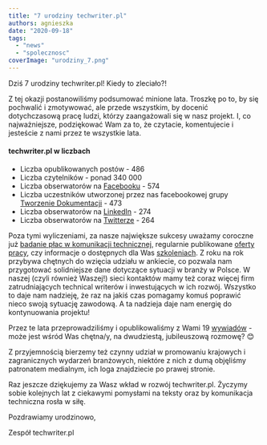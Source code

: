 ```yaml
---
title: "7 urodziny techwriter.pl"
authors: agnieszka
date: "2020-09-18"
tags:
  - "news"
  - "spolecznosc"
coverImage: "urodziny_7.png"
---
```


Dziś 7 urodziny techwriter.pl! Kiedy to zleciało?!

<!--truncate-->

Z tej okazji postanowiliśmy podsumować minione lata. Troszkę po to, by się
pochwalić i zmotywować, ale przede wszystkim, by docenić dotychczasową pracę
ludzi, którzy zaangażowali się w nasz projekt. I, co najważniejsze, podziękować
Wam za to, że czytacie, komentujecie i jesteście z nami przez te wszystkie lata.

#### techwriter.pl w liczbach

- Liczba opublikowanych postów - 486
- Liczba czytelników - ponad 340 000
- Liczba obserwatorów na [Facebooku](https://www.facebook.com/techwriterpl) -
  574
- Liczba uczestników utworzonej przez nas facebookowej grupy
  [Tworzenie Dokumentacji](https://www.facebook.com/groups/tworzeniedokumentacji) -
  473
- Liczba obserwatorów na
  [LinkedIn](https://www.linkedin.com/company/techwriter-pl) - 274
- Liczba obserwatorów na [Twitterze](https://twitter.com/techwriterpl) - 264

Poza tymi wyliczeniami, za nasze największe sukcesy uważamy coroczne już
[badanie płac w komunikacji technicznej](http://techwriter.pl/wyniki-badania-plac-w-komunikacji-technicznej-2020/),
regularnie publikowane
[oferty pracy](http://techwriter.pl/category/news/oferty-pracy/), czy informacje
o dostępnych dla Was [szkoleniach](http://techwriter.pl/szkolenia/). Z roku na
rok przybywa chętnych do wzięcia udziału w ankiecie, co pozwala nam przygotować
solidniejsze dane dotyczące sytuacji w branży w Polsce. W naszej (czyli również
Waszej!) sieci kontaktów mamy też coraz więcej firm zatrudniających technical
writerów i inwestujących w ich rozwój. Wszystko to daje nam nadzieję, że raz na
jakiś czas pomagamy komuś poprawić nieco swoją sytuację zawodową. A ta nadzieja
daje nam energię do kontynuowania projektu!

Przez te lata przeprowadziliśmy i opublikowaliśmy z Wami 19
[wywiadów](http://techwriter.pl/category/warsztat/jak-to-robia-inni/) - może
jest wśród Was chętna/y, na dwudziestą, jubileuszową rozmowę? 😊

Z przyjemnością bierzemy też czynny udział w promowaniu krajowych i
zagranicznych wydarzeń branżowych, niektóre z nich z dumą objęliśmy patronatem
medialnym, ich loga znajdziecie po prawej stronie.

Raz jeszcze dziękujemy za Wasz wkład w rozwój techwriter.pl. Życzymy sobie
kolejnych lat z ciekawymi pomysłami na teksty oraz by komunikacja techniczna
rosła w siłę.

Pozdrawiamy urodzinowo,

Zespół techwriter.pl
